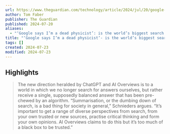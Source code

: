 ```yaml
---
url: https://www.theguardian.com/technology/article/2024/jul/20/google-is-the-worlds-biggest-search-engine-broken
author: Tom Faber
publisher: The Guardian
published: 2024-07-20
aliases:
  - "‘Google says I’m a dead physicist’: is the world’s biggest search engine broken?"
title: "‘Google says I’m a dead physicist’- is the world’s biggest search engine broken-"
tags: []
created: 2024-07-23
modified: 2024-07-23
---
```


## Highlights

> The new direction heralded by ChatGPT and AI Overviews is to a world in which we no longer search for answers ourselves, but rather receive a single, supposedly balanced answer that has been pre-chewed by an algorithm. “Summarisation, or the dumbing down of search, is a bad thing for society in general,” Schnieders argues. “It’s important to get a range of diverse perspectives from search, from your own trusted or new sources, practise critical thinking and form your own opinions. AI Overviews claims to do this but it’s too much of a black box to be trusted.”

